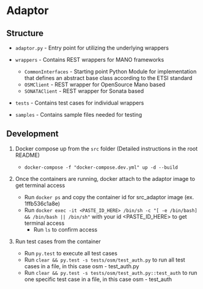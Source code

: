 # Adaptor

## Structure

+ `adaptor.py` - Entry point for utilizing the underlying wrappers

+ `wrappers` - Contains REST wrappers for MANO frameworks 
    - `CommonInterfaces` - Starting point Python Module for implementation that defines an abstract base class according to the ETSI standard
    - `OSMClient` - REST wrapper for OpenSource Mano based
    - `SONATAClient` - REST wrapper for Sonata based

+ `tests` - Contains test cases for individual wrappers

+ `samples` - Contains sample files needed for testing

## Development

1. Docker compose up from the `src` folder (Detailed instructions in the root README)

    + `docker-compose -f "docker-compose.dev.yml" up -d --build`

2. Once the containers are running, docker attach to the adaptor image to get terminal access
    + Run `docker ps` and copy the container id for src_adaptor image (ex. 1ffb536c1a8e)
    + Run  `docker exec -it <PASTE_ID_HERE> /bin/sh -c "[ -e /bin/bash] && /bin/bash || /bin/sh"` with your id <PASTE_ID_HERE> to get terminal access
        + Run `ls` to confirm access

3. Run test cases from the container
    + Run `py.test` to execute all test cases
    + Run `clear && py.test -s tests/osm/test_auth.py` to run all test cases in a file, in this case osm - test_auth.py
    + Run `clear && py.test -s tests/osm/test_auth.py::test_auth` to run one specific test case in a file, in this case osm - test_auth